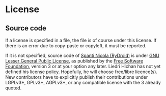 # License

## Source code

If a license is specified in a file, the file is of course under this license.
If there is an error due to copy-paste or copyleft, it must be reported.

If it is not specified, source code of [Spanti Nicola (RyDroid)](http://spanti-nicola.legtux.org/fr/) is under [GNU Lesser General Public License](https://www.gnu.org/licenses/lgpl.html), as published by the [Free Software Foundation](https://fsf.org/), version 3 or at your option any later.
Liedri Hichan has not yet defined his license policy.
Hopefully, he will choose free/libre licence(s).
New contributors have to explicitly publish their contributions under LGPLv3+, GPLv3+, AGPLv3+, or any compatible license with the 3 already quoted.
